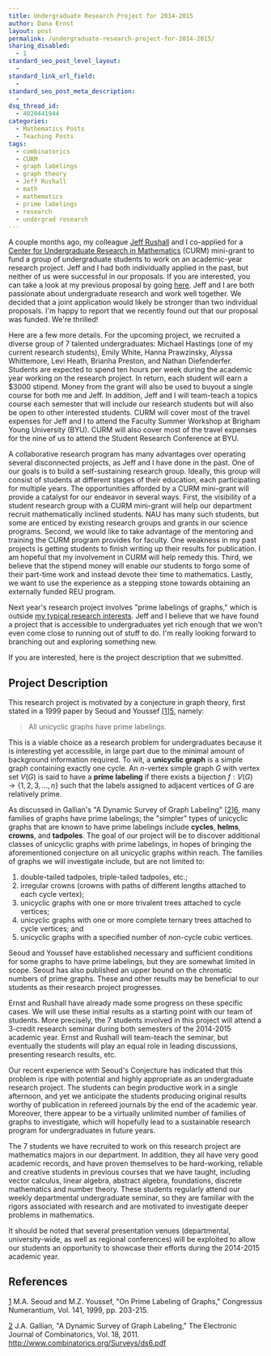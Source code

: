 ```yaml
---
title: Undergraduate Research Project for 2014-2015
author: Dana Ernst
layout: post
permalink: /undergraduate-research-project-for-2014-2015/
sharing_disabled:
  - 1
standard_seo_post_level_layout:
  - 
standard_link_url_field:
  - 
standard_seo_post_meta_description:
  - 
dsq_thread_id:
  - 4020441944
categories:
  - Mathematics Posts
  - Teaching Posts
tags:
  - combinatorics
  - CURM
  - graph labelings
  - graph theory
  - Jeff Rushall
  - math
  - mathematics
  - prime labelings
  - research
  - undergrad research
---
```

A couple months ago, my colleague [Jeff Rushall][1] and I co-applied for a [Center for Undergraduate Research in Mathematics][2] (CURM) mini-grant to fund a group of undergraduate students to work on an academic-year research project. Jeff and I had both individually applied in the past, but neither of us were successful in our proposals. If you are interested, you can take a look at my previous proposal by going [here][3]. Jeff and I are both passionate about undergraduate research and work well together. We decided that a joint application would likely be stronger than two individual proposals. I'm happy to report that we recently found out that our proposal was funded. We're thrilled!

Here are a few more details. For the upcoming project, we recruited a diverse group of 7 talented undergraduates: Michael Hastings (one of my current research students), Emily White, Hanna Prawzinsky, Alyssa Whittemore, Levi Heath, Brianha Preston, and Nathan Diefenderfer. Students are expected to spend ten hours per week during the academic year working on the research project. In return, each student will earn a $\$3000$ stipend. Money from the grant will also be used to buyout a single course for both me and Jeff. In addition, Jeff and I will team-teach a topics course each semester that will include our research students but will also be open to other interested students. CURM will cover most of the travel expenses for Jeff and I to attend the Faculty Summer Workshop at Brigham Young University (BYU). CURM will also cover most of the travel expenses for the nine of us to attend the Student Research Conference at BYU.

A collaborative research program has many advantages over operating several disconnected projects, as Jeff and I have done in the past. One of our goals is to build a self-sustaining research group. Ideally, this group will consist of students at different stages of their education, each participating for multiple years. The opportunities afforded by a CURM mini-grant will provide a catalyst for our endeavor in several ways. First, the visibility of a student research group with a CURM mini-grant will help our department recruit mathematically inclined students. NAU has many such students, but some are enticed by existing research groups and grants in our science programs. Second, we would like to take advantage of the mentoring and training the CURM program provides for faculty. One weakness in my past projects is getting students to finish writing up their results for publication. I am hopeful that my involvement in CURM will help remedy this. Third, we believe that the stipend money will enable our students to forgo some of their part-time work and instead devote their time to mathematics. Lastly, we want to use the experience as a stepping stone towards obtaining an externally funded REU program.

Next year's research project involves "prime labelings of graphs," which is outside [my typical research interests][4]. Jeff and I believe that we have found a project that is accessible to undergraduates yet rich enough that we won't even come close to running out of stuff to do. I'm really looking forward to branching out and exploring something new.

If you are interested, here is the project description that we submitted.

## Project Description

This research project is motivated by a conjecture in graph theory, first stated in a 1999 paper by Seoud and Youssef [[1]][5], namely:

> All unicyclic graphs have prime labelings. 

This is a viable choice as a research problem for undergraduates because it is interesting yet accessible, in large part due to the minimal amount of background information required. To wit, a **unicyclic graph** is a simple graph containing exactly one cycle. An $n$-vertex simple graph $G$ with vertex set $V(G)$ is said to have a **prime labeling** if there exists a bijection $f: V(G) \to \{1, 2, 3, \ldots, n\}$ such that the labels assigned to adjacent vertices of $G$ are relatively prime.

As discussed in Gallian's "A Dynamic Survey of Graph Labeling" [[2]][6], many families of graphs have prime labelings; the "simpler" types of unicyclic graphs that are known to have prime labelings include **cycles**, **helms**, **crowns**, and **tadpoles**. The goal of our project will be to discover additional classes of unicyclic graphs with prime labelings, in hopes of bringing the aforementioned conjecture on all unicyclic graphs within reach. The families of graphs we will investigate include, but are not limited to:

  1. double-tailed tadpoles, triple-tailed tadpoles, etc.;
  2. irregular crowns (crowns with paths of different lengths attached to each cycle vertex);
  3. unicyclic graphs with one or more trivalent trees attached to cycle vertices;
  4. unicyclic graphs with one or more complete ternary trees attached to cycle vertices; and
  5. unicyclic graphs with a specified number of non-cycle cubic vertices.

Seoud and Youssef have established necessary and sufficient conditions for some graphs to have prime labelings, but they are somewhat limited in scope. Seoud has also published an upper bound on the chromatic numbers of prime graphs. These and other results may be beneficial to our students as their research project progresses.

Ernst and Rushall have already made some progress on these specific cases. We will use these initial results as a starting point with our team of students. More precisely, the 7 students involved in this project will attend a 3-credit research seminar during both semesters of the 2014-2015 academic year. Ernst and Rushall will team-teach the seminar, but eventually the students will play an equal role in leading discussions, presenting research results, etc.

Our recent experience with Seoud's Conjecture has indicated that this problem is ripe with potential and highly appropriate as an undergraduate research project. The students can begin productive work in a single afternoon, and yet we anticipate the students producing original results worthy of publication in refereed journals by the end of the academic year. Moreover, there appear to be a virtually unlimited number of families of graphs to investigate, which will hopefully lead to a sustainable research program for undergraduates in future years.

The 7 students we have recruited to work on this research project are mathematics majors in our department. In addition, they all have very good academic records, and have proven themselves to be hard-working, reliable and creative students in previous courses that we have taught, including vector calculus, linear algebra, abstract algebra, foundations, discrete mathematics and number theory. These students regularly attend our weekly departmental undergraduate seminar, so they are familiar with the rigors associated with research and are motivated to investigate deeper problems in mathematics.

It should be noted that several presentation venues (departmental, university-wide, as well as regional conferences) will be exploited to allow our students an opportunity to showcase their efforts during the 2014-2015 academic year.

## References

<a name="bib1"></a> [1] M.A. Seoud and M.Z. Youssef, "On Prime Labeling of Graphs," Congressus Numerantium, Vol. 141, 1999, pp. 203-215.

<a name="bib2"></a> [2] J.A. Gallian, "A Dynamic Survey of Graph Labeling," The Electronic Journal of Combinatorics, Vol. 18, 2011. <http://www.combinatorics.org/Surveys/ds6.pdf>

 [1]: https://nau.edu/CEFNS/NatSci/Math/Directory-Full-Time/Rushall-Jeff/
 [2]: http://curm.byu.edu
 [3]: https://github.com/dcernst/CURM2012-MiniGrant
 [4]: http://danaernst.com/scholarship/
 [5]: #bib1
 [6]: #bib2